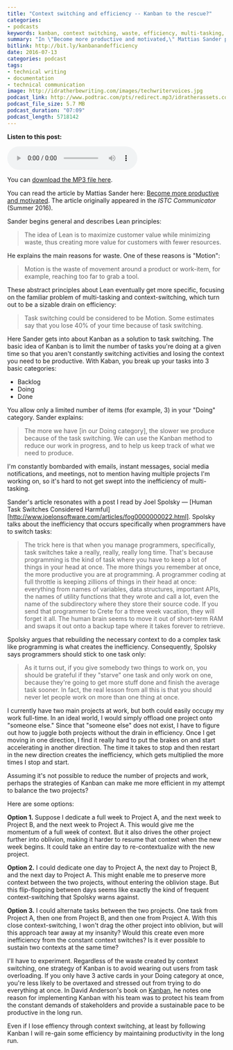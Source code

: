 ```yaml
---
title: "Context switching and efficiency -- Kanban to the rescue?"
categories:
- podcasts
keywords: kanban, context switching, waste, efficiency, multi-tasking, projects
summary: "In \"Become more productive and motivated,\" Mattias Sander provides a well-written overview of Lean, which is a strategy for eliminating waste and focusing more on customer value. What interests me most with Sander's discussion about Lean is context-switching and the subsequent strategy of Kanban, which uses cards to regulate flow. While these principles were developed in the context of Japanese car manufacturers (namely Toyota), they apply equally to the technical writer's world."
bitlink: http://bit.ly/kanbanandefficiency
date: 2016-07-13
categories: podcast
tags:
- technical writing
- documentation
- technical communication
image: http://idratherbewriting.com/images/techwritervoices.jpg
podcast_link: http://www.podtrac.com/pts/redirect.mp3/idratherassets.com/podcasts/kanban-and-context-switching.mp3
podcast_file_size: 5.7 MB
podcast_duration: "07:09"
podcast_length: 5718142
---
```


<div class="audioControls">
<p><b>Listen to this post:</b></p>
<p><audio controls="controls"><source src="http://www.podtrac.com/pts/redirect.mp3/idratherassets.com/podcasts/kanban-and-context-switching.mp3" type="audio/mpeg" /></audio></p>

<p>You can <a href="http://www.podtrac.com/pts/redirect.mp3/idratherassets.com/podcasts/kanban-and-context-switching.mp3" alt="Context switching and efficiency -- Kanban to the rescue?">download the MP3 file here</a>.</p>
</div>

You can read the article by Mattias Sander here: [Become more productive and motivated](http://techwritingengineer.com/keep-it-lean-become-more-productive-and-motivated/
). The article originally appeared in the *ISTC Communicator* (Summer 2016).

Sander begins general and describes Lean principles:

>The idea of Lean is to maximize customer value while minimizing waste, thus creating more value for customers with fewer resources.

He explains the main reasons for waste. One of these reasons is "Motion":

> Motion is the waste of movement around a product or work-item, for example, reaching too far to grab a tool.

These abstract principles about Lean eventually get more specific, focusing on the familiar problem of multi-tasking and context-switching, which turn out to be a sizable drain on efficiency:

>Task switching could be considered to be Motion. Some estimates say that you lose 40% of your time because of task switching.

Here Sander gets into about Kanban as a solution to task switching. The basic idea of Kanban is to limit the number of tasks you're doing at a given time so that you aren't constantly switching activities and losing the context you need to be productive. With Kaban, you break up your tasks into 3 basic categories:

* Backlog
* Doing
* Done

You allow only a limited number of items (for example, 3) in your "Doing" category. Sander explains:

> The more we have [in our Doing category], the slower we produce because of the task switching. We can use the Kanban method to reduce our work in progress, and to help us keep track of what we need to produce.

I'm constantly bombarded with emails, instant messages, social media notifications, and meetings, not to mention having multiple projects I'm working on, so it's hard to not get swept into the inefficiency of multi-tasking.

Sander's article resonates with a post I read by Joel Spolsky &mdash; [Human Task Switches Considered Harmful][http://www.joelonsoftware.com/articles/fog0000000022.html]. Spolsky talks about the inefficiency that occurs specifically when programmers have to switch tasks:

>The trick here is that when you manage programmers, specifically, task switches take a really, really, really long time. That's because programming is the kind of task where you have to keep a lot of things in your head at once. The more things you remember at once, the more productive you are at programming. A programmer coding at full throttle is keeping zillions of things in their head at once: everything from names of variables, data structures, important APIs, the names of utility functions that they wrote and call a lot, even the name of the subdirectory where they store their source code. If you send that programmer to Crete for a three week vacation, they will forget it all. The human brain seems to move it out of short-term RAM and swaps it out onto a backup tape where it takes forever to retrieve.

Spolsky argues that rebuilding the necessary context to do a complex task like programming is what creates the inefficiency. Consequently, Spolsky says programmers should stick to one task only:

>As it turns out, if you give somebody two things to work on, you should be grateful if they "starve" one task and only work on one, because they're going to get more stuff done and finish the average task sooner. In fact, the real lesson from all this is that you should never let people work on more than one thing at once.

I currently have two main projects at work, but both could easily occupy my work full-time. In an ideal world, I would simply offload one project onto "someone else." Since that "someone else" does not exist, I have to figure out how to juggle both projects without the drain in efficiency. Once I get moving in one direction, I find it really hard to put the brakes on and start accelerating in another direction. The time it takes to stop and then restart in the new direction creates the inefficiency, which gets multiplied the more times I stop and start.

Assuming it's not possible to reduce the number of projects and work, perhaps the strategies of Kanban can make me more efficient in my attempt to balance the two projects?

Here are some options:

**Option 1.** Suppose I dedicate a full week to Project A, and the next week to Project B, and the next week to Project A. This would give me the momentum of a full week of context. But it also drives the other project further into oblivion, making it harder to resume that context when the new week begins. It could take an entire day to re-contextualize with the new project.

**Option 2.** I could dedicate one day to Project A, the next day to Project B, and the next day to Project A. This might enable me to preserve more context between the two projects, without entering the oblivion stage. But this flip-flopping between days seems like exactly the kind of frequent context-switching that Spolsky warns against.

**Option 3.** I could alternate tasks between the two projects. One task from Project A, then one from Project B, and then one from Project A. With this close context-switching, I won't drag the other project into oblivion, but will this approach tear away at my insanity? Would this create even more inefficiency from the constant context switches? Is it ever possible to sustain two contexts at the same time?

I'll have to experiment. Regardless of the waste created by context switching, one strategy of Kanban is to avoid wearing out users from task overloading. If you only have 3 active cards in your Doing category at once, you're less likely to be overtaxed and stressed out from trying to do everything at once. In David Anderson's book on [Kanban](https://www.amazon.com/Kanban-Successful-Evolutionary-Technology-Business/dp/0984521402), he notes one reason for implementing Kanban with his team was to protect his team from the constant demands of stakeholders and provide a sustainable pace to be productive in the long run.

Even if I lose effiency through context switching, at least by following Kanban I will re-gain some efficiency by maintaining productivity in the long run.